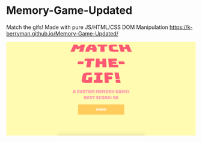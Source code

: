 # Memory-Game-Updated
Match the gifs! Made with pure JS/HTML/CSS DOM Manipulation
https://k-berryman.github.io/Memory-Game-Updated/

![Starter Screen](/pics/StarterScreen.png "Starter Screen")
